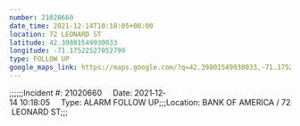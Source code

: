 ```yaml
---
number: 21020660
date_time: 2021-12-14T10:18:05+00:00
location: 72 LEONARD ST
latitude: 42.39801549930033
longitude: -71.17522527052799
type: FOLLOW UP
google_maps_link: https://maps.google.com/?q=42.39801549930033,-71.17522527052799
---
```


;;;;;;Incident #: 21020660     Date: 2021‐12‐14 10:18:05     Type: ALARM FOLLOW UP;;;Location: BANK OF AMERICA / 72 LEONARD ST;;;
